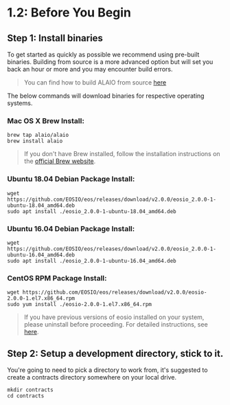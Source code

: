 # 1.2: Before You Begin

## Step 1: Install binaries

To get started as quickly as possible we recommend using pre-built binaries. Building from source is a more advanced option but will set you back an hour or more and you may encounter build errors.

> You can find how to build ALAIO from source [here](link_to_docs)

The below commands will download binaries for respective operating systems.

### Mac OS X Brew Install:

    brew tap alaio/alaio
    brew install alaio

> If you don't have Brew installed, follow the installation instructions on the [official Brew website](https://brew.sh/).

### Ubuntu 18.04 Debian Package Install:

    wget https://github.com/EOSIO/eos/releases/download/v2.0.0/eosio_2.0.0-1-ubuntu-18.04_amd64.deb
    sudo apt install ./eosio_2.0.0-1-ubuntu-18.04_amd64.deb

### Ubuntu 16.04 Debian Package Install:

    wget https://github.com/EOSIO/eos/releases/download/v2.0.0/eosio_2.0.0-1-ubuntu-16.04_amd64.deb
    sudo apt install ./eosio_2.0.0-1-ubuntu-16.04_amd64.deb

### CentOS RPM Package Install:

    wget https://github.com/EOSIO/eos/releases/download/v2.0.0/eosio-2.0.0-1.el7.x86_64.rpm
    sudo yum install ./eosio-2.0.0-1.el7.x86_64.rpm

> If you have previous versions of eosio installed on your system, please uninstall before proceeding. For detailed instructions, see [here]().

## Step 2: Setup a development directory, stick to it.

You're going to need to pick a directory to work from, it's suggested to create a contracts directory somewhere on your local drive.

    mkdir contracts
    cd contracts
